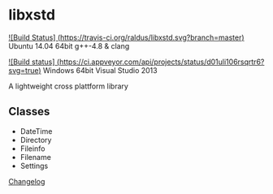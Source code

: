 # libxstd 
[![Build Status] (https://travis-ci.org/raldus/libxstd.svg?branch=master)](https://travis-ci.org/raldus/libxstd) Ubuntu 14.04 64bit g++-4.8 & clang 

[![Build status] (https://ci.appveyor.com/api/projects/status/d01uli106rsqrtr6?svg=true)](https://ci.appveyor.com/project/raldus/libxstd) Windows 64bit Visual Studio 2013 

A lightweight cross plattform library


## Classes
* DateTime
* Directory
* Fileinfo
* Filename
* Settings

[Changelog](https://github.com/raldus/libxstd/blob/master/CHANGELOG.md)
